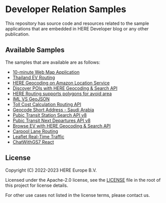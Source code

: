 # Developer Relation Samples

This repository has source code and resources related to the sample applications that are embedded in HERE Developer blog or any other publication.

## Available Samples

The samples that are available are as follows:

- [10-minute Web Map Application](https://github.com/heremaps/devrel-samples/tree/main/10-mins-web)
- [Thailand EV Routing](https://github.com/heremaps/devrel-samples/tree/main/ev-routing-via-waypoints-thailand)
- [HERE Geocoding on Amazon Location Service](https://github.com/heremaps/devrel-samples/tree/main/aws-here-geocoding)
- [Discover POIs with HERE Geocoding & Search API](https://github.com/heremaps/devrel-samples/tree/main/discover-poi)
- [HERE Routing supports polygons for avoid area](https://github.com/heremaps/devrel-samples/tree/main/polygon-avoid-routing)
- [IML VS GeoJSON](https://github.com/heremaps/devrel-samples/tree/main/iml-vs-geojson)
- [Toll Cost Calculation Routing API](https://github.com/heremaps/devrel-samples/tree/main/toll-cost-routing-api)
- [Geocode Short Address - Saudi Arabia](https://github.com/heremaps/devrel-samples/tree/main/geocode-short-address-sau)
- [Pubic Transit Station Search API v8](https://github.com/heremaps/devrel-samples/tree/main/public-transit-search-station)
- [Pubic Transit Next Departures API v8](https://github.com/heremaps/devrel-samples/tree/main/public-transit-next-departures)
- [Browse EV with HERE Geocoding & Search API](https://github.com/heremaps/devrel-samples/tree/main/browse-ev-geocoding)
- [Carpool Lane Routing](https://github.com/heremaps/devrel-samples/tree/main/carpool-lane-routing)
- [Leaflet Real-Time Traffic](https://github.com/heremaps/devrel-samples/tree/main/leaflet-traffic)
- [ChatWithGS7 React](https://github.com/heremaps/devrel-samples/tree/main/chatwithgs7react)

## License

Copyright (C) 2022-2023 HERE Europe B.V.

Licensed under the Apache-2.0 license, see the [LICENSE](./LICENSE) file in the root of this project for license details.

For other use cases not listed in the license terms, please contact us.
